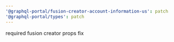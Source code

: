 ```yaml
---
'@graphql-portal/fusion-creator-account-information-us': patch
'@graphql-portal/types': patch
---
```


required fusion creator props fix
